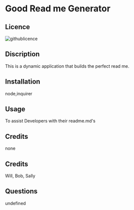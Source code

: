 # Good Read me Generator

## Licence
![githublicence](https://img.shields.io/badge/None-Licence-lightgrey)
## Discription
This is a dynamic application that builds the perfect read me.
## Installation
node,inquirer
## Usage
To assist Developers with their readme.md's
## Credits
none
## Credits
Will, Bob, Sally
## Questions
undefined




